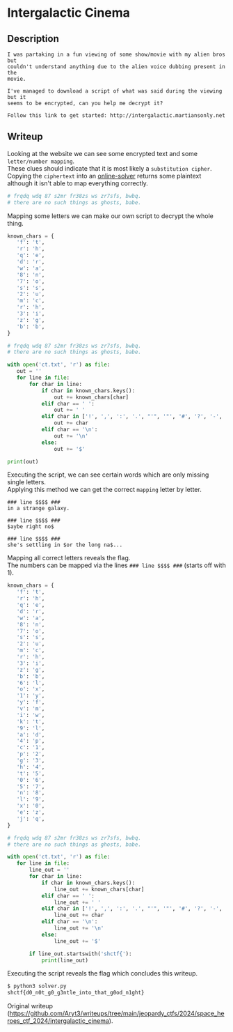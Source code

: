 # Intergalactic Cinema

## Description  
```  
I was partaking in a fun viewing of some show/movie with my alien bros but
couldn't understand anything due to the alien voice dubbing present in the
movie.

I've managed to download a script of what was said during the viewing but it
seems to be encrypted, can you help me decrypt it?

Follow this link to get started: http://intergalactic.martiansonly.net  
```

## Writeup

Looking at the website we can see some encrypted text and some `letter/number
mapping`.  
These clues should indicate that it is most likely a `substitution cipher`.  
Copying the `ciphertext` into an [online-solver](https://planetcalc.com/8047/)
returns some plaintext although it isn't able to map everything correctly.  
```py  
# frqdq wdq 87 s2mr fr38zs ws zr7sfs, bwbq.  
# there are no such things as ghosts, babe.  
```  
Mapping some letters we can make our own script to decrypt the whole thing.  
```py  
known_chars = {  
   'f': 't',  
   'r': 'h',  
   'q': 'e',  
   'd': 'r',  
   'w': 'a',  
   '8': 'n',  
   '7': 'o',  
   's': 's',  
   '2': 'u',  
   'm': 'c',  
   'r': 'h',  
   '3': 'i',  
   'z': 'g',  
   'b': 'b',  
}

# frqdq wdq 87 s2mr fr38zs ws zr7sfs, bwbq.  
# there are no such things as ghosts, babe.

with open('ct.txt', 'r') as file:  
   out = ''  
   for line in file:  
       for char in line:  
           if char in known_chars.keys():  
               out += known_chars[char]  
           elif char == ' ':  
               out += ' '  
           elif char in ['!', ',', ':', '.', "'", '"', '#', '?', '-', '_', '{', '}']:  
               out += char  
           elif char == '\n':  
               out += '\n'  
           else:  
               out += '$'

print(out)  
```

Executing the script, we can see certain words which are only missing single
letters.  
Applying this method we can get the correct `mapping` letter by letter.  
```  
### line $$$$ ###  
in a strange galaxy.

### line $$$$ ###  
$aybe right no$

### line $$$$ ###  
she's settling in $or the long na$...  
```

Mapping all correct letters reveals the flag.  
The numbers can be mapped via the lines `### line $$$$ ###` (starts off with
1).  
```py  
known_chars = {  
   'f': 't',  
   'r': 'h',  
   'q': 'e',  
   'd': 'r',  
   'w': 'a',  
   '8': 'n',  
   '7': 'o',  
   's': 's',  
   '2': 'u',  
   'm': 'c',  
   'r': 'h',  
   '3': 'i',  
   'z': 'g',  
   'b': 'b',  
   '6': 'l',  
   'o': 'x',  
   '1': 'y',  
   'y': 'f',  
   'v': 'm',  
   'i': 'w',  
   'k': 't',  
   '9': 'l',  
   'a': 'd',  
   '4': 'p',  
   'c': '1',  
   'p': '2',  
   'g': '3',  
   'h': '4',  
   't': '5',  
   '0': '6',  
   '5': '7',  
   'n': '8',  
   'l': '9',  
   'x': '0',  
   'e': 'z',  
   'j': 'q',  
}

# frqdq wdq 87 s2mr fr38zs ws zr7sfs, bwbq.  
# there are no such things as ghosts, babe.

with open('ct.txt', 'r') as file:  
   for line in file:  
       line_out = ''  
       for char in line:  
           if char in known_chars.keys():  
               line_out += known_chars[char]  
           elif char == ' ':  
               line_out += ' '  
           elif char in ['!', ',', ':', '.', "'", '"', '#', '?', '-', '_', '{', '}']:  
               line_out += char  
           elif char == '\n':  
               line_out += '\n'  
           else:  
               line_out += '$'

       if line_out.startswith('shctf{'):  
           print(line_out)  
```

Executing the script reveals the flag which concludes this writeup.  
```sh  
$ python3 solver.py  
shctf{d0_n0t_g0_g3ntle_into_that_g0od_n1ght}  
```

Original writeup
(https://github.com/Aryt3/writeups/tree/main/jeopardy_ctfs/2024/space_heroes_ctf_2024/intergalactic_cinema).